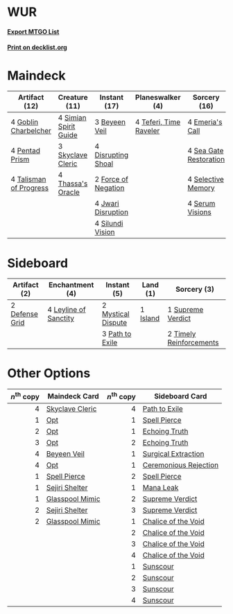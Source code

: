 # WUR

#### [Export MTGO List](../collection/WUR/WUR.txt)
#### [Print on decklist.org](http://decklist.org/?deckmain=3%09Beyeen%20Veil%0A4%09Disrupting%20Shoal%0A4%09Emeria's%20Call%0A2%09Force%20of%20Negation%0A4%09Goblin%20Charbelcher%0A4%09Jwari%20Disruption%0A4%09Pentad%20Prism%0A4%09Sea%20Gate%20Restoration%0A4%09Selective%20Memory%0A4%09Serum%20Visions%0A4%09Silundi%20Vision%0A4%09Simian%20Spirit%20Guide%0A3%09Skyclave%20Cleric%0A4%09Talisman%20of%20Progress%0A4%09Teferi,%20Time%20Raveler%0A4%09Thassa's%20Oracle&deckside=2%09Defense%20Grid%0A1%09Island%0A4%09Leyline%20of%20Sanctity%0A2%09Mystical%20Dispute%0A3%09Path%20to%20Exile%0A1%09Supreme%20Verdict%0A2%09Timely%20Reinforcements)
# Maindeck

|                                         Artifact (12)                                          |                                         Creature (11)                                          |                                         Instant (17)                                         |                                        Planeswalker (4)                                         |                                          Sorcery (16)                                           |
|------------------------------------------------------------------------------------------------|------------------------------------------------------------------------------------------------|----------------------------------------------------------------------------------------------|-------------------------------------------------------------------------------------------------|-------------------------------------------------------------------------------------------------|
|4 [Goblin Charbelcher](http://gatherer.wizards.com/Pages/Card/Details.aspx?multiverseid=438497) |4 [Simian Spirit Guide](http://gatherer.wizards.com/Pages/Card/Details.aspx?multiverseid=442137)|3 [Beyeen Veil](http://gatherer.wizards.com/Pages/Card/Details.aspx?multiverseid=491673)      |4 [Teferi, Time Raveler](http://gatherer.wizards.com/Pages/Card/Details.aspx?multiverseid=461148)|4 [Emeria's Call](http://gatherer.wizards.com/Pages/Card/Details.aspx?multiverseid=491633)       |
|4 [Pentad Prism](http://gatherer.wizards.com/Pages/Card/Details.aspx?multiverseid=72860)        |3 [Skyclave Cleric](http://gatherer.wizards.com/Pages/Card/Details.aspx?multiverseid=491666)    |4 [Disrupting Shoal](http://gatherer.wizards.com/Pages/Card/Details.aspx?multiverseid=74128)  |                                                                                                 |4 [Sea Gate Restoration](http://gatherer.wizards.com/Pages/Card/Details.aspx?multiverseid=491706)|
|4 [Talisman of Progress](http://gatherer.wizards.com/Pages/Card/Details.aspx?multiverseid=39597)|4 [Thassa's Oracle](http://gatherer.wizards.com/Pages/Card/Details.aspx?multiverseid=476324)    |2 [Force of Negation](http://gatherer.wizards.com/Pages/Card/Details.aspx?multiverseid=464001)|                                                                                                 |4 [Selective Memory](http://gatherer.wizards.com/Pages/Card/Details.aspx?multiverseid=194700)    |
|                                                                                                |                                                                                                |4 [Jwari Disruption](http://gatherer.wizards.com/Pages/Card/Details.aspx?multiverseid=491693) |                                                                                                 |4 [Serum Visions](http://gatherer.wizards.com/Pages/Card/Details.aspx?multiverseid=50145)        |
|                                                                                                |                                                                                                |4 [Silundi Vision](http://gatherer.wizards.com/Pages/Card/Details.aspx?multiverseid=491711)   |                                                                                                 |                                                                                                 |


# Sideboard

|                                      Artifact (2)                                      |                                        Enchantment (4)                                         |                                         Instant (5)                                         |                                     Land (1)                                      |                                           Sorcery (3)                                            |
|----------------------------------------------------------------------------------------|------------------------------------------------------------------------------------------------|---------------------------------------------------------------------------------------------|-----------------------------------------------------------------------------------|--------------------------------------------------------------------------------------------------|
|2 [Defense Grid](http://gatherer.wizards.com/Pages/Card/Details.aspx?multiverseid=45481)|4 [Leyline of Sanctity](http://gatherer.wizards.com/Pages/Card/Details.aspx?multiverseid=204993)|2 [Mystical Dispute](http://gatherer.wizards.com/Pages/Card/Details.aspx?multiverseid=473020)|1 [Island](http://gatherer.wizards.com/Pages/Card/Details.aspx?multiverseid=439857)|1 [Supreme Verdict](http://gatherer.wizards.com/Pages/Card/Details.aspx?multiverseid=438776)      |
|                                                                                        |                                                                                                |3 [Path to Exile](http://gatherer.wizards.com/Pages/Card/Details.aspx?multiverseid=220511)   |                                                                                   |2 [Timely Reinforcements](http://gatherer.wizards.com/Pages/Card/Details.aspx?multiverseid=220074)|


# Other Options

|*n*<sup>th</sup> copy|                                      Maindeck Card                                       |*n*<sup>th</sup> copy|                                         Sideboard Card                                         |
|--------------------:|------------------------------------------------------------------------------------------|--------------------:|------------------------------------------------------------------------------------------------|
|                    4|[Skyclave Cleric](http://gatherer.wizards.com/Pages/Card/Details.aspx?multiverseid=491666)|                    4|[Path to Exile](http://gatherer.wizards.com/Pages/Card/Details.aspx?multiverseid=220511)        |
|                    1|[Opt](http://gatherer.wizards.com/Pages/Card/Details.aspx?multiverseid=442948)            |                    1|[Spell Pierce](http://gatherer.wizards.com/Pages/Card/Details.aspx?multiverseid=425876)         |
|                    2|[Opt](http://gatherer.wizards.com/Pages/Card/Details.aspx?multiverseid=442948)            |                    1|[Echoing Truth](http://gatherer.wizards.com/Pages/Card/Details.aspx?multiverseid=405212)        |
|                    3|[Opt](http://gatherer.wizards.com/Pages/Card/Details.aspx?multiverseid=442948)            |                    2|[Echoing Truth](http://gatherer.wizards.com/Pages/Card/Details.aspx?multiverseid=405212)        |
|                    4|[Beyeen Veil](http://gatherer.wizards.com/Pages/Card/Details.aspx?multiverseid=491673)    |                    1|[Surgical Extraction](http://gatherer.wizards.com/Pages/Card/Details.aspx?multiverseid=397706)  |
|                    4|[Opt](http://gatherer.wizards.com/Pages/Card/Details.aspx?multiverseid=442948)            |                    1|[Ceremonious Rejection](http://gatherer.wizards.com/Pages/Card/Details.aspx?multiverseid=417613)|
|                    1|[Spell Pierce](http://gatherer.wizards.com/Pages/Card/Details.aspx?multiverseid=425876)   |                    2|[Spell Pierce](http://gatherer.wizards.com/Pages/Card/Details.aspx?multiverseid=425876)         |
|                    1|[Sejiri Shelter](http://gatherer.wizards.com/Pages/Card/Details.aspx?multiverseid=491662) |                    1|[Mana Leak](http://gatherer.wizards.com/Pages/Card/Details.aspx?multiverseid=45242)             |
|                    1|[Glasspool Mimic](http://gatherer.wizards.com/Pages/Card/Details.aspx?multiverseid=491688)|                    2|[Supreme Verdict](http://gatherer.wizards.com/Pages/Card/Details.aspx?multiverseid=438776)      |
|                    2|[Sejiri Shelter](http://gatherer.wizards.com/Pages/Card/Details.aspx?multiverseid=491662) |                    3|[Supreme Verdict](http://gatherer.wizards.com/Pages/Card/Details.aspx?multiverseid=438776)      |
|                    2|[Glasspool Mimic](http://gatherer.wizards.com/Pages/Card/Details.aspx?multiverseid=491688)|                    1|[Chalice of the Void](http://gatherer.wizards.com/Pages/Card/Details.aspx?multiverseid=442211)  |
|                     |                                                                                          |                    2|[Chalice of the Void](http://gatherer.wizards.com/Pages/Card/Details.aspx?multiverseid=442211)  |
|                     |                                                                                          |                    3|[Chalice of the Void](http://gatherer.wizards.com/Pages/Card/Details.aspx?multiverseid=442211)  |
|                     |                                                                                          |                    4|[Chalice of the Void](http://gatherer.wizards.com/Pages/Card/Details.aspx?multiverseid=442211)  |
|                     |                                                                                          |                    1|[Sunscour](http://gatherer.wizards.com/Pages/Card/Details.aspx?multiverseid=121251)             |
|                     |                                                                                          |                    2|[Sunscour](http://gatherer.wizards.com/Pages/Card/Details.aspx?multiverseid=121251)             |
|                     |                                                                                          |                    3|[Sunscour](http://gatherer.wizards.com/Pages/Card/Details.aspx?multiverseid=121251)             |
|                     |                                                                                          |                    4|[Sunscour](http://gatherer.wizards.com/Pages/Card/Details.aspx?multiverseid=121251)             |

